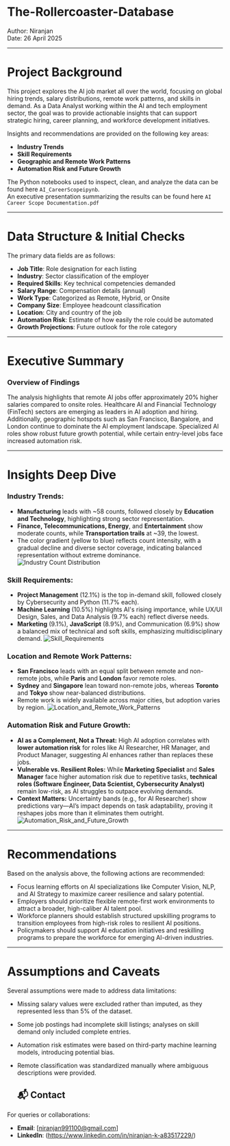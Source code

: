# The-Rollercoaster-Database

Author: Niranjan  
Date: 26 April 2025

---

# Project Background

This project explores the AI job market all over the world, focusing on global hiring trends, salary distributions, remote work patterns, and skills in demand. As a Data Analyst working within the AI and tech employment sector, the goal was to provide actionable insights that can support strategic hiring, career planning, and workforce development initiatives.

Insights and recommendations are provided on the following key areas:

- **Industry Trends**
- **Skill Requirements**
- **Geographic and Remote Work Patterns**
- **Automation Risk and Future Growth**

The Python notebooks used to inspect, clean, and analyze the data can be found here `AI_CareerScopeipynb`.  
An executive presentation summarizing the results can be found here `AI Career Scope Documentation.pdf` 

---

# Data Structure & Initial Checks

The primary data fields are as follows:
- **Job Title**: Role designation for each listing
- **Industry**: Sector classification of the employer
- **Required Skills**: Key technical competencies demanded
- **Salary Range**: Compensation details (annual)
- **Work Type**: Categorized as Remote, Hybrid, or Onsite
- **Company Size**: Employee headcount classification
- **Location**: City and country of the job
- **Automation Risk**: Estimate of how easily the role could be automated
- **Growth Projections**: Future outlook for the role category


---

# Executive Summary

### Overview of Findings

The analysis highlights that remote AI jobs offer approximately 20% higher salaries compared to onsite roles. Healthcare AI and Financial Technology (FinTech) sectors are emerging as leaders in AI adoption and hiring. Additionally, geographic hotspots such as San Francisco, Bangalore, and London continue to dominate the AI employment landscape. Specialized AI roles show robust future growth potential, while certain entry-level jobs face increased automation risk.



---

# Insights Deep Dive

### Industry Trends:

* **Manufacturing** leads with ~58 counts, followed closely by **Education and Technology**, highlighting strong sector representation.
* **Finance, Telecommunications, Energy**, and **Entertainment** show moderate counts, while **Transportation trails** at ~39, the lowest.
* The color gradient (yellow to blue) reflects count intensity, with a gradual decline and diverse sector coverage, indicating balanced representation without extreme dominance.
![Industry Count Distribution](images/Industry_count_distribution.png)


### Skill Requirements:

* **Project Management** (12.1%) is the top in-demand skill, followed closely by Cybersecurity and Python (11.7% each).
* **Machine Learning** (10.5%) highlights AI's rising importance, while UX/UI Design, Sales, and Data Analysis (9.7% each) reflect diverse needs.
* **Marketing** (9.1%), **JavaScript** (8.9%), and Communication (6.9%) show a balanced mix of technical and soft skills, emphasizing multidisciplinary demand.
![Skill_Requirements](images/Distribution_of_Required_skills.png)


### Location and Remote Work Patterns:

* **San Francisco** leads with an equal split between remote and non-remote jobs, while **Paris** and **London** favor remote roles.
* **Sydney** and **Singapore** lean toward non-remote jobs, whereas **Toronto** and **Tokyo** show near-balanced distributions.
* Remote work is widely available across major cities, but adoption varies by region.
![Location_and_Remote_Work_Patterns](images/Remote_Friendly_Jobs_by_Location.png)


### Automation Risk and Future Growth:

* **AI as a Complement, Not a Threat:** High AI adoption correlates with **lower automation risk** for roles like AI Researcher, HR Manager, and Product Manager, suggesting AI enhances rather than replaces these jobs.
* **Vulnerable vs. Resilient Roles:** While **Marketing Specialist** and **Sales Manager** face higher automation risk due to repetitive tasks, **technical roles (Software Engineer, Data Scientist, Cybersecurity Analyst)** remain low-risk, as AI struggles to outpace evolving demands.
* **Context Matters:** Uncertainty bands (e.g., for AI Researcher) show predictions vary—AI’s impact depends on task adaptability, proving it reshapes jobs more than it eliminates them outright.
![Automation_Risk_and_Future_Growth](images/Automation_Risk_by_JobTitle_and_AI_Adoption.png)


---

# Recommendations

Based on the analysis above, the following actions are recommended:

* Focus learning efforts on AI specializations like Computer Vision, NLP, and AI Strategy to maximize career resilience and salary potential.
* Employers should prioritize flexible remote-first work environments to attract a broader, high-caliber AI talent pool.
* Workforce planners should establish structured upskilling programs to transition employees from high-risk roles to resilient AI positions.
* Policymakers should support AI education initiatives and reskilling programs to prepare the workforce for emerging AI-driven industries.

---

# Assumptions and Caveats

Several assumptions were made to address data limitations:

* Missing salary values were excluded rather than imputed, as they represented less than 5% of the dataset.
* Some job postings had incomplete skill listings; analyses on skill demand only included complete entries.
* Automation risk estimates were based on third-party machine learning models, introducing potential bias.
* Remote classification was standardized manually where ambiguous descriptions were provided.




  ## 📬 Contact
For queries or collaborations:
- **Email**: [niranjan991100@gmail.com]
- **LinkedIn**: (https://www.linkedin.com/in/niranjan-k-a83517229/)
